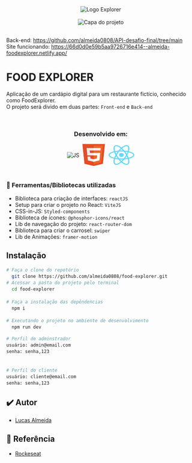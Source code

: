 <div align="center">
  <img alt="Logo Explorer" title="Explorer" src="https://i.imgur.com/2IqqDoo.png">
</div>
<br>

<div align="center">
  <img alt="Capa do projeto" title="FoodExplorer" src="https://i.imgur.com/eOwPbOt.jpg">
</div>
<br>

Back-end: https://github.com/almeida0808/API-desafio-final/tree/main<br>
Site funcionando: https://66d0d0e59b5aa9726716e414--almeida-foodexplorer.netlify.app/

# FOOD EXPLORER
Aplicação de um cardápio digital para um restaurante fictício, conhecido como FoodExplorer.<br>
O projeto será divido em duas partes: `Front-end` e `Back-end`

<br>
<h3 align="center">Desenvolvido em: </h3>
<div align="center">
    <img align="center" alt="JS" height="60" width="70" src="https://cdn.worldvectorlogo.com/logos/javascript-1.svg">
    <img align="center" alt="" height="60" width="70" src="https://raw.githubusercontent.com/devicons/devicon/master/icons/html5/html5-original.svg">
    <img align="center" alt="" height="60" width="70" src="https://raw.githubusercontent.com/devicons/devicon/master/icons/react/react-original.svg">
</div>
<br>


### 📘 Ferramentas/Bibliotecas utilizadas
  - Biblioteca para criação de interfaces: `reactJS`
  - Setup para criar o projeto no React: `ViteJS`
  - CSS-in-JS: `Styled-components`
  - Biblioteca de ícones: `@phosphor-icons/react`
  - Lib de navegação do projeto: `react-router-dom`
  - Biblioteca para criar o carrosel: `swiper`
  - Lib de Animações: `framer-motion`

## Instalação

```bash
# Faça o clone do repotório
  git clone https://github.com/almeida0808/food-explorer.git
# Acessar a pasta do projeto pelo terminal
  cd food-explorer

# Faça a instalação das depêndencias
  npm i

# Executando o projeto no ambiente de desenvolvimento
  npm run dev
```

```bash
# Perfil do adminstrador
usuário: admin@email.com
senha: senha,123


# Perfil do cliente
usuário: cliente@email.com
senha: senha,123
```

## ✔️ Autor

- [Lucas Almeida](https://github.com/almeida0808/)

## 📄 Referência

- [Rockeseat](https://www.rocketseat.com.br/)

